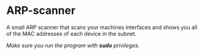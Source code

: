# ARP-scanner
A small ARP scanner that scans your machines interfaces and shows you all of the MAC addresses of each device in the subnet.

*Make sure you run the program with **sudo** privileges.*